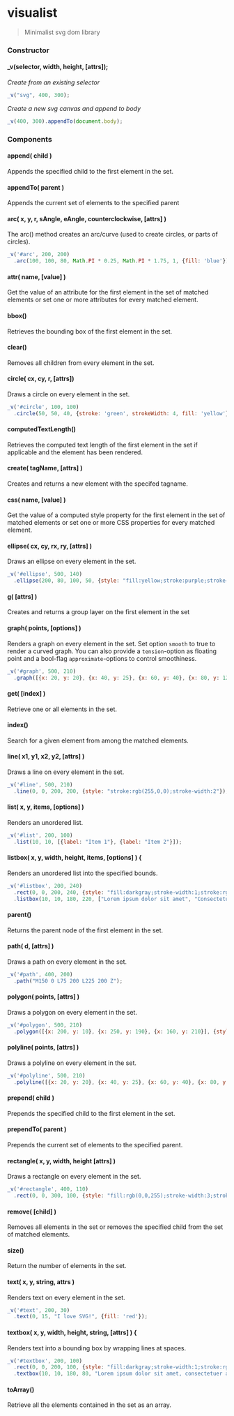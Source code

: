 visualist
=========

> Minimalist svg dom library


### Constructor

#### _v(selector, width, height, [attrs]);

*Create from an existing selector*
```js
_v("svg", 400, 300);
```

*Create a new svg canvas and append to body*
```js
_v(400, 300).appendTo(document.body);
```

### Components

#### append( child )
Appends the specified child to the first element in the set.

#### appendTo( parent )
Appends the current set of elements to the specified parent

#### arc( x, y, r, sAngle, eAngle, counterclockwise, [attrs] )
The arc() method creates an arc/curve (used to create circles, or parts of circles).

```js
_v('#arc', 200, 200)
  .arc(100, 100, 80, Math.PI * 0.25, Math.PI * 1.75, 1, {fill: 'blue'});
```

#### attr( name, [value] )
Get the value of an attribute for the first element in the set of matched elements or set one or more attributes for every matched element.

#### bbox()
Retrieves the bounding box of the first element in the set.

#### clear()
Removes all children from every element in the set.

#### circle( cx, cy, r, [attrs])
Draws a circle on every element in the set.

```js
_v('#circle', 100, 100)
  .circle(50, 50, 40, {stroke: 'green', strokeWidth: 4, fill: 'yellow'});
```

#### computedTextLength()
Retrieves the computed text length of the first element in the set if applicable and the element has been rendered.

#### create( tagName, [attrs] )
Creates and returns a new element with the specifed tagname.

#### css( name, [value] )
Get the value of a computed style property for the first element in the set of matched elements or set one or more CSS properties for every matched element.

#### ellipse( cx, cy, rx, ry, [attrs] )
Draws an ellipse on every element in the set.

```js
_v('#ellipse', 500, 140)
  .ellipse(200, 80, 100, 50, {style: "fill:yellow;stroke:purple;stroke-width:2"});
```

#### g( [attrs] )
Creates and returns a group layer on the first element in the set

#### graph( points, [options] )
Renders a graph on every element in the set. Set option `smooth` to true to render a curved graph. You can also provide a `tension`-option as floating point and a bool-flag `approximate`-options to control smoothiness.

```js
_v('#graph', 500, 210)
  .graph([{x: 20, y: 20}, {x: 40, y: 25}, {x: 60, y: 40}, {x: 80, y: 120}, {x: 120, y: 140}, {x: 200, y: 180}], {style: "fill:none;stroke:black;stroke-width:3"});
```

#### get( [index] )
Retrieve one or all elements in the set.

#### index()
Search for a given element from among the matched elements.

#### line( x1, y1, x2, y2, [attrs] )
Draws a line on every element in the set.

```js
_v('#line', 500, 210)
  .line(0, 0, 200, 200, {style: "stroke:rgb(255,0,0);stroke-width:2"});
```

#### list( x, y, items, [options] )
Renders an unordered list.

```js
_v('#list', 200, 100)
  .list(10, 10, [{label: "Item 1"}, {label: "Item 2"}]);
```

#### listbox( x, y, width, height, items, [options] ) {
Renders an unordered list into the specified bounds.

```js
_v('#listbox', 200, 240)
  .rect(0, 0, 200, 240, {style: "fill:darkgray;stroke-width:1;stroke:rgb(0,0,0)"})
  .listbox(10, 10, 180, 220, ["Lorem ipsum dolor sit amet", "Consectetuer adipiscing elit", "Aenean commodo ligula eget dolor. Aenean massa.", "Cum sociis natoque penatibus et magnis dis parturient montes"], {fill: "ghostwhite"});
```

#### parent()
Returns the parent node of the first element in the set.

#### path( d, [attrs] )
Draws a path on every element in the set.

```js
_v('#path', 400, 200)
  .path("M150 0 L75 200 L225 200 Z");
```

#### polygon( points, [attrs] )
Draws a polygon on every element in the set.

```js
_v('#polygon', 500, 210)
  .polygon([{x: 200, y: 10}, {x: 250, y: 190}, {x: 160, y: 210}], {style: "fill:lime;stroke:purple;stroke-width:1"});
```

#### polyline( points, [attrs] )
Draws a polyline on every element in the set.

```js
_v('#polyline', 500, 210)
  .polyline([{x: 20, y: 20}, {x: 40, y: 25}, {x: 60, y: 40}, {x: 80, y: 120}, {x: 120, y: 140}, {x: 200, y: 180}], {style: "fill:none;stroke:black;stroke-width:3"});
```

#### prepend( child )
Prepends the specified child to the first element in the set.

#### prependTo( parent )
Prepends the current set of elements to the specified parent.

#### rectangle( x, y, width, height [attrs] )
Draws a rectangle on every element in the set.

```js
_v('#rectangle', 400, 110)
  .rect(0, 0, 300, 100, {style: "fill:rgb(0,0,255);stroke-width:3;stroke:rgb(0,0,0)"});
```

#### remove( [child] )
Removes all elements in the set or removes the specified child from the set of matched elements.

#### size()
Return the number of elements in the set.

#### text( x, y, string, attrs )
Renders text on every element in the set.

```js
_v('#text', 200, 30)
  .text(0, 15, "I love SVG!", {fill: 'red'});
```

#### textbox( x, y, width, height, string, [attrs] ) {
Renders text into a bounding box by wrapping lines at spaces.

```js
_v('#textbox', 200, 100)
  .rect(0, 0, 200, 100, {style: "fill:darkgray;stroke-width:1;stroke:rgb(0,0,0)"})
  .textbox(10, 10, 180, 80, "Lorem ipsum dolor sit amet, consectetuer adipiscing elit. Aenean commodo ligula eget dolor. Aenean massa. Cum sociis natoque penatibus et magnis dis parturient montes, nascetur ridiculus mus. Donec quam felis, ultricies nec, pellentesque eu, pretium quis, sem.", {fill: 'ghostwhite'});
```

#### toArray()
Retrieve all the elements contained in the set as an array.
